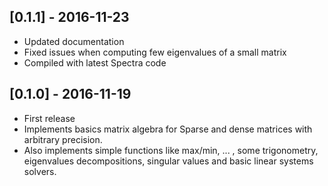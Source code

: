 ## [0.1.1] - 2016-11-23
- Updated documentation
- Fixed issues when computing few eigenvalues of a small matrix
- Compiled with latest Spectra code

## [0.1.0] - 2016-11-19
- First release
- Implements basics matrix algebra for Sparse and dense matrices with arbitrary precision.
- Also implements simple functions like max/min, ... , some trigonometry, eigenvalues decompositions, singular values and basic linear systems solvers.
